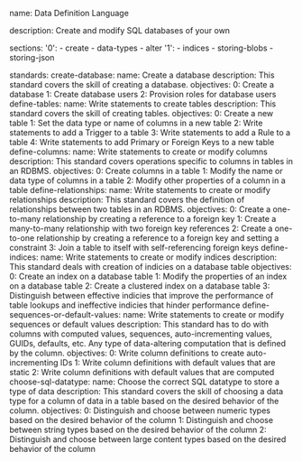 name: Data Definition Language

description: Create and modify SQL databases of your own

sections:
  '0':
    - create
    - data-types
    - alter
  '1':
    - indices
    - storing-blobs
    - storing-json

standards:
  create-database:
    name: Create a database
    description: This standard covers the skill of creating a database.
    objectives:
      0: Create a database
      1: Create database users
      2: Provision roles for database users
  define-tables:
    name: Write statements to create tables
    description: This standard covers the skill of creating tables.
    objectives:
      0: Create a new table
      1: Set the data type or name of columns in a new table
      2: Write statements to add a Trigger to a table
      3: Write statements to add a Rule to a table
      4: Write statements to add Primary or Foreign Keys to a new table
  define-columns:
    name: Write statements to create or modify columns
    description: This standard covers operations specific to columns in tables in an RDBMS.
    objectives:
      0: Create columns in a table
      1: Modify the name or data type of columns in a table
      2: Modify other properties of a column in a table
  define-relationships:
    name: Write statements to create or modify relationships
    description: This standard covers the definition of relationships between two tables in an RDBMS.
    objectives:
      0: Create a one-to-many relationship by creating a reference to a foreign key
      1: Create a many-to-many relationship with two foreign key references
      2: Create a one-to-one relationship by creating a reference to a foreign key and setting a constraint
      3: Join a table to itself with self-referencing foreign keys
  define-indices:
    name: Write statements to create or modify indices
    description: This standard deals with creation of indicies on a database table
    objectives:
      0: Create an index on a database table
      1: Modify the properties of an index on a database table
      2: Create a clustered index on a database table
      3: Distinguish between effective indicies that improve the performance of table lookups and ineffective indicies that hinder performance
  define-sequences-or-default-values:
    name: Write statements to create or modify sequences or default values
    description: This standard has to do with columns with computed values, sequences, auto-incrementing values, GUIDs, defaults, etc. Any type of data-altering computation that is defined by the column.
    objectives:
      0: Write column definitions to create auto-incrementing IDs
      1: Write column definitions with default values that are static
      2: Write column definitions with default values that are computed
  choose-sql-datatype:
    name: Choose the correct SQL datatype to store a type of data
    description: This standard covers the skill of choosing a data type for a column of data in a table based on the desired behavior of the column.
    objectives:
      0: Distinguish and choose between numeric types based on the desired behavior of the column
      1: Distinguish and choose between string types based on the desired behavior of the column
      2: Distinguish and choose between large content types based on the desired behavior of the column
      
